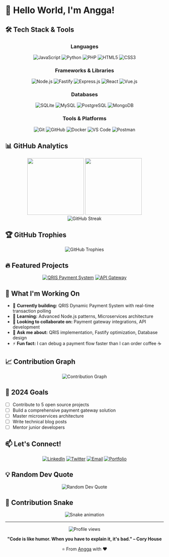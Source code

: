 # 🌟 Hello World, I'm Angga! 

## 🛠️ Tech Stack & Tools

<div align="center">

### Languages
![JavaScript](https://img.shields.io/badge/-JavaScript-F7DF1E?style=for-the-badge&logo=javascript&logoColor=black)
![Python](https://img.shields.io/badge/-Python-3776AB?style=for-the-badge&logo=python&logoColor=white)
![PHP](https://img.shields.io/badge/-PHP-777BB4?style=for-the-badge&logo=php&logoColor=white)
![HTML5](https://img.shields.io/badge/-HTML5-E34F26?style=for-the-badge&logo=html5&logoColor=white)
![CSS3](https://img.shields.io/badge/-CSS3-1572B6?style=for-the-badge&logo=css3&logoColor=white)

### Frameworks & Libraries
![Node.js](https://img.shields.io/badge/-Node.js-339933?style=for-the-badge&logo=node.js&logoColor=white)
![Fastify](https://img.shields.io/badge/-Fastify-000000?style=for-the-badge&logo=fastify&logoColor=white)
![Express.js](https://img.shields.io/badge/-Express.js-000000?style=for-the-badge&logo=express&logoColor=white)
![React](https://img.shields.io/badge/-React-61DAFB?style=for-the-badge&logo=react&logoColor=black)
![Vue.js](https://img.shields.io/badge/-Vue.js-4FC08D?style=for-the-badge&logo=vue.js&logoColor=white)

### Databases
![SQLite](https://img.shields.io/badge/-SQLite-003B57?style=for-the-badge&logo=sqlite&logoColor=white)
![MySQL](https://img.shields.io/badge/-MySQL-4479A1?style=for-the-badge&logo=mysql&logoColor=white)
![PostgreSQL](https://img.shields.io/badge/-PostgreSQL-336791?style=for-the-badge&logo=postgresql&logoColor=white)
![MongoDB](https://img.shields.io/badge/-MongoDB-47A248?style=for-the-badge&logo=mongodb&logoColor=white)

### Tools & Platforms
![Git](https://img.shields.io/badge/-Git-F05032?style=for-the-badge&logo=git&logoColor=white)
![GitHub](https://img.shields.io/badge/-GitHub-181717?style=for-the-badge&logo=github&logoColor=white)
![Docker](https://img.shields.io/badge/-Docker-2496ED?style=for-the-badge&logo=docker&logoColor=white)
![VS Code](https://img.shields.io/badge/-VS%20Code-007ACC?style=for-the-badge&logo=visual-studio-code&logoColor=white)
![Postman](https://img.shields.io/badge/-Postman-FF6C37?style=for-the-badge&logo=postman&logoColor=white)

</div>

## 📊 GitHub Analytics

<div align="center">
  <img height="180em" src="https://github-readme-stats.vercel.app/api?username=angga0x&show_icons=true&theme=tokyonight&include_all_commits=true&count_private=true"/>
  <img height="180em" src="https://github-readme-stats.vercel.app/api/top-langs/?username=angga0x&layout=compact&langs_count=8&theme=tokyonight"/>
</div>

<div align="center">
  <img src="https://github-readme-streak-stats.herokuapp.com/?user=angga0x&theme=tokyonight" alt="GitHub Streak" />
</div>

## 🏆 GitHub Trophies
<div align="center">
  <img src="https://github-profile-trophy.vercel.app/?username=angga0x&theme=tokyonight&no-frame=false&no-bg=false&margin-w=4" alt="GitHub Trophies" />
</div>

## 🔥 Featured Projects

<div align="center">

[![QRIS Payment System](https://github-readme-stats.vercel.app/api/pin/?username=angga0x&repo=qris-payment-system&theme=tokyonight)](https://github.com/angga0x/qris-payment-system)
[![API Gateway](https://github-readme-stats.vercel.app/api/pin/?username=angga0x&repo=api-gateway&theme=tokyonight)](https://github.com/angga0x/api-gateway)

</div>

## 💼 What I'm Working On

- 🔭 **Currently building:** QRIS Dynamic Payment System with real-time transaction polling
- 🌱 **Learning:** Advanced Node.js patterns, Microservices architecture
- 👯 **Looking to collaborate on:** Payment gateway integrations, API development
- 💬 **Ask me about:** QRIS implementation, Fastify optimization, Database design
- ⚡ **Fun fact:** I can debug a payment flow faster than I can order coffee ☕

## 📈 Contribution Graph

<div align="center">
  <img src="https://github-readme-activity-graph.vercel.app/graph?username=angga0x&theme=tokyo-night&bg_color=1a1b27&color=70a5fd&line=bf91f3&point=38bdae&area=true&hide_border=true" alt="Contribution Graph" />
</div>

## 🎯 2024 Goals

- [ ] Contribute to 5 open source projects
- [ ] Build a comprehensive payment gateway solution
- [ ] Master microservices architecture
- [ ] Write technical blog posts
- [ ] Mentor junior developers

## 📫 Let's Connect!

<div align="center">

[![LinkedIn](https://img.shields.io/badge/-LinkedIn-0077B5?style=for-the-badge&logo=linkedin&logoColor=white)](https://linkedin.com/in/angga0x)
[![Twitter](https://img.shields.io/badge/-Twitter-1DA1F2?style=for-the-badge&logo=twitter&logoColor=white)](https://twitter.com/angga0x)
[![Email](https://img.shields.io/badge/-Email-D14836?style=for-the-badge&logo=gmail&logoColor=white)](mailto:angga0x@pdwteam.com)
[![Portfolio](https://img.shields.io/badge/-Portfolio-000000?style=for-the-badge&logo=vercel&logoColor=white)](https://angga0x.dev)

</div>

## 💡 Random Dev Quote

<div align="center">
  <img src="https://quotes-github-readme.vercel.app/api?type=horizontal&theme=tokyonight" alt="Random Dev Quote" />
</div>

## 🐍 Contribution Snake

<div align="center">
  <img src="https://raw.githubusercontent.com/angga0x/angga0x/output/github-contribution-grid-snake.svg" alt="Snake animation" />
</div>

---

<div align="center">
  <img src="https://komarev.com/ghpvc/?username=angga0x&label=Profile%20views&color=0e75b6&style=flat" alt="Profile views" />
  
  **"Code is like humor. When you have to explain it, it's bad." – Cory House**
  
  ⭐️ From [Angga](https://github.com/angga0x) with ❤️
